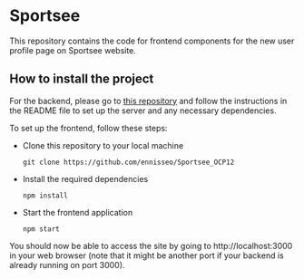 # Sportsee

This repository contains the code for frontend components for the new user profile page on Sportsee website.

## How to install the project

For the backend, please go to [this repository](https://github.com/OpenClassrooms-Student-Center/P9-front-end-dashboard) and follow the instructions in the README file to set up the server and any necessary dependencies.

To set up the frontend, follow these steps:

+ Clone this repository to your local machine

    `git clone https://github.com/ennisseo/Sportsee_OCP12`

+ Install the required dependencies

    `npm install`

+ Start the frontend application

    `npm start`

You should now be able to access the site by going to http://localhost:3000 in your web browser (note that it might be another port if your backend is already running on port 3000).
